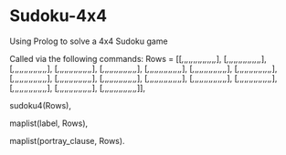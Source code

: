 # Sudoku-4x4
Using Prolog to solve a 4x4 Sudoku game

Called via the following commands:
Rows = [[_,_,_,_,_,_,_,_,_,_,_,_,_,_,_,_],
        [_,_,_,_,_,_,_,_,_,_,_,_,_,_,_,_],
        [_,_,_,_,_,_,_,_,_,_,_,_,_,_,_,_],
        [_,_,_,_,_,_,_,_,_,_,_,_,_,_,_,_],
        [_,_,_,_,_,_,_,_,_,_,_,_,_,_,_,_],
        [_,_,_,_,_,_,_,_,_,_,_,_,_,_,_,_],
        [_,_,_,_,_,_,_,_,_,_,_,_,_,_,_,_],
        [_,_,_,_,_,_,_,_,_,_,_,_,_,_,_,_],
        [_,_,_,_,_,_,_,_,_,_,_,_,_,_,_,_],
        [_,_,_,_,_,_,_,_,_,_,_,_,_,_,_,_],
        [_,_,_,_,_,_,_,_,_,_,_,_,_,_,_,_],
        [_,_,_,_,_,_,_,_,_,_,_,_,_,_,_,_],
        [_,_,_,_,_,_,_,_,_,_,_,_,_,_,_,_],
        [_,_,_,_,_,_,_,_,_,_,_,_,_,_,_,_],
        [_,_,_,_,_,_,_,_,_,_,_,_,_,_,_,_],
        [_,_,_,_,_,_,_,_,_,_,_,_,_,_,_,_],
        [_,_,_,_,_,_,_,_,_,_,_,_,_,_,_,_]],

sudoku4(Rows),

maplist(label, Rows),

maplist(portray_clause, Rows).
